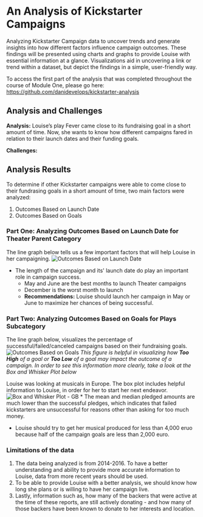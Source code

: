 # An Analysis of Kickstarter Campaigns
Analyzing Kickstarter Campaign data to uncover trends and generate insights into how different factors influence campaign outcomes. These findings will be presented using charts and graphs to provide Louise with essential information at a glance. Visualizations aid in uncovering a link or trend within a dataset, but depict the findings in a simple, user-friendly way.

To access the first part of the analysis that was completed throughout the course of Module One, please go here: https://github.com/danidevelops/kickstarter-analysis

## Analysis and Challenges
**Analysis:** Louise’s play Fever came close to its fundraising goal in a short amount of time. Now, she wants to know how different campaigns fared in relation to their launch dates and their funding goals.

**Challenges:**

## Analysis Results 
To determine if other Kickstarter campaigns were able to come close to their fundrasing goals in a short amount of time, two main factors were analyzed:

  1. Outcomes Based on Launch Date
  2. Outcomes Based on Goals
  
### Part One: Analyzing Outcomes Based on Launch Date for Theater Parent Category  
The line graph below tells us a few important factors that will help Louise in her campaigning. 
![Outcomes Based on Launch Date](https://github.com/danidevelops/ModuleOne-Challenge/blob/master/Theater_Outcomes_vs_Launch.png)
  * The length of the campaign and its' launch date do play an important role in campaign success.
    - May and June are the best months to launch Theater campaigns
    - December is the worst month to launch 
    - **Recommendations:** Louise should launch her campaign in May or June to maximize her chances of being successful. 
    
### Part Two: Analyzing Outcomes Based on Goals for Plays Subcategory
The line graph below, visualizes the percentage of successful/failed/canceled campaigns based on their fundraising goals.
![Outcomes Based on Goals](https://github.com/danidevelops/ModuleOne-Challenge/blob/master/Outcomes_vs_Goals.png)
*This figure is helpful in visualizing how **Too High** of a goal or **Too Low** of a goal may impact the outcome of a campaign. In order to see this information more clearly, take a look at the Box and Whisker Plot below*

Louise was looking at musicals in Europe. The box plot includes helpful information to Louise, in order for her to start her next endeavor. 
![Box and Whisker Plot - GB](https://github.com/danidevelops/ModuleOne-Challenge/blob/master/Box%26WhiskerPlot-GB.png)
    * The mean and median pledged amounts are much lower than the successful pledges, which indicates that failed kickstarters are           unsuccessful for reasons other than asking for too much money.
  * Louise should try to get her musical produced for less than 4,000 eruo because half of the campaign goals are less than 2,000 euro.
  
  
### Limitations of the data
  1. The data being analyzed is from 2014-2016. To have a better understanding and ability to provide more accurate information to Louise, data from more recent years should be used. 
  2. To be able to provide Louise with a better analysis, we should know how long she plans or is willing to have her campaign live.
  3. Lastly, information such as, how many of the backers that were active at the time of these reports, are still actively donating - and how many of those backers have been known to donate to her interests and location. 
